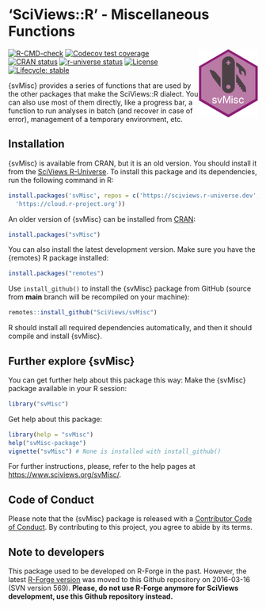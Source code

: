 
<!-- README.md is generated from README.Rmd. Please edit that file -->

# ‘SciViews::R’ - Miscellaneous Functions

<a href="https://www.sciviews.org/svMisc"><img src="man/figures/logo.png" align="right" height="138" /></a>

<!-- badges: start -->

[![R-CMD-check](https://github.com/SciViews/svMisc/actions/workflows/R-CMD-check.yaml/badge.svg)](https://github.com/SciViews/svMisc/actions/workflows/R-CMD-check.yaml)
[![Codecov test
coverage](https://codecov.io/gh/SciViews/svMisc/branch/main/graph/badge.svg)](https://app.codecov.io/gh/SciViews/svMisc?branch=main)
[![CRAN
status](https://www.r-pkg.org/badges/version/svMisc)](https://cran.r-project.org/package=svMisc)
[![r-universe
status](https://sciviews.r-universe.dev/badges/svMisc)](https://sciviews.r-universe.dev/svMisc)
[![License](https://img.shields.io/badge/license-GPL-blue.svg)](https://www.gnu.org/licenses/gpl-2.0.html)
[![Lifecycle:
stable](https://img.shields.io/badge/lifecycle-stable-brightgreen.svg)](https://lifecycle.r-lib.org/articles/stages.html#stable)

<!-- badges: end -->

{svMisc} provides a series of functions that are used by the other
packages that make the SciViews::R dialect. You can also use most of
them directly, like a progress bar, a function to run analyses in batch
(and recover in case of error), management of a temporary environment,
etc.

## Installation

{svMisc} is available from CRAN, but it is an old version. You should
install it from the [SciViews
R-Universe](https://sciviews.r-universe.dev). To install this package
and its dependencies, run the following command in R:

``` r
install.packages('svMisc', repos = c('https://sciviews.r-universe.dev',
  'https://cloud.r-project.org'))
```

An older version of {svMisc} can be installed from
[CRAN](http://cran.r-project.org):

``` r
install.packages("svMisc")
```

You can also install the latest development version. Make sure you have
the {remotes} R package installed:

``` r
install.packages("remotes")
```

Use `install_github()` to install the {svMisc} package from GitHub
(source from **main** branch will be recompiled on your machine):

``` r
remotes::install_github("SciViews/svMisc")
```

R should install all required dependencies automatically, and then it
should compile and install {svMisc}.

## Further explore {svMisc}

You can get further help about this package this way: Make the {svMisc}
package available in your R session:

``` r
library("svMisc")
```

Get help about this package:

``` r
library(help = "svMisc")
help("svMisc-package")
vignette("svMisc") # None is installed with install_github()
```

For further instructions, please, refer to the help pages at
<https://www.sciviews.org/svMisc/>.

## Code of Conduct

Please note that the {svMisc} package is released with a [Contributor
Code of
Conduct](https://contributor-covenant.org/version/2/1/CODE_OF_CONDUCT.html).
By contributing to this project, you agree to abide by its terms.

## Note to developers

This package used to be developed on R-Forge in the past. However, the
latest [R-Forge
version](https://r-forge.r-project.org/projects/sciviews/) was moved to
this Github repository on 2016-03-16 (SVN version 569). **Please, do not
use R-Forge anymore for SciViews development, use this Github repository
instead.**
